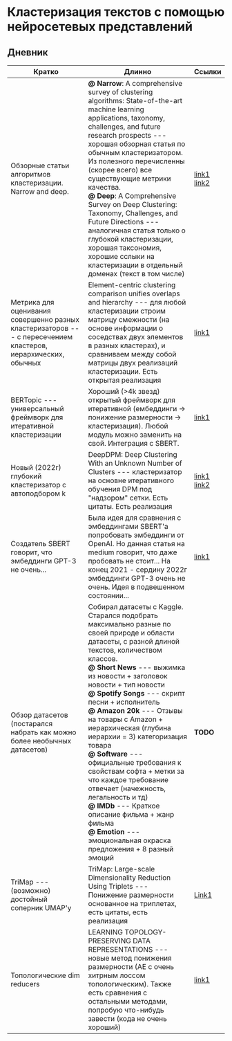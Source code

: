 # Кластеризация текстов с помощью нейросетевых представлений

## Дневник

| Кратко | Длинно | Ссылки |
|--------|--------|--------|
|Обзорные статьи алгоритмов кластеризации. Narrow and deep.| **@ Narrow**: A comprehensive survey of clustering algorithms: State-of-the-art machine learning applications, taxonomy, challenges, and future research prospects --- хорошая обзорная статья по обычным кластеризатором. Из полезного перечисленны (скорее всего) все существующие метрики качества. <br/> **@ Deep**: A Comprehensive Survey on Deep Clustering: Taxonomy, Challenges, and Future Directions --- аналогичная статья только о глубокой кластеризации, хорошая таксономия, хорошие сслыки на кластеризации в отдельный доменах (текст в том числе)| [link1](https://www.sciencedirect.com/science/article/abs/pii/S095219762200046X?via%3Dihub) <br/> [link2](https://arxiv.org/abs/2206.07579)|
| Метрика для оценивания совершенно разных кластеризаторов --- с пересечением кластеров, иерархических, обычных| Element-centric clustering comparison unifies overlaps and hierarchy --- для любой кластеризации строим матрицу смежности (на основе информации о соседствах двух элементов в разных кластерах), и сравниваем между собой матрицы двух реализаций кластеризации. Есть открытая реализация |  [link1](https://arxiv.org/pdf/1706.06136.pdf) |
| BERTopic --- универсальный фреймворк для итеративной кластеризации | Хороший (>4k звезд) открытый фреймворк для итеративной (ембеддинги -> понижение размерности -> кластеризация). Любой модуль можно заменить на свой. Интеграция с SBERT. | [link1](https://github.com/MaartenGr/BERTopic) |
| Новый (2022г) глубокий кластеризатор с автоподбором k | DeepDPM: Deep Clustering With an Unknown Number of Clusters --- кластеризатор на основне итеративного обучения DPM под "надзором" сетки. Есть цитаты. Есть реализация | [link1](https://arxiv.org/abs/2203.14309) <br/> [link2](https://arxiv.org/abs/2203.14309) |
| Создатель SBERT говорит, что эмбеддинги GPT-3 не очень... | Была идея для сравнения с эмбеддингами SBERT'a попробовать эмбеддинги от OpenAI. Но данная статья на medium говорит, что даже пробовать не стоит... На конец 2021 - сердину 2022г эмбеддинги GPT-3 очень не очень. Идея в подвешенном состоянии... | [link1](https://medium.com/@nils_reimers/openai-gpt-3-text-embeddings-really-a-new-state-of-the-art-in-dense-text-embeddings-6571fe3ec9d9) |
| Обзор датасетов (постарался набрать как можно более необычных датасетов) | Собирал датасеты с Kaggle. Старался подобрать максимально разные по своей природе и области датасеты, с разной длиной текстов, количеством классов. <br/> **@ Short News** --- выжимка из новости + заголовок новости + тип новости <br/> **@ Spotify Songs** --- скрипт песни + исполнитель <br/> **@ Amazon 20k** --- Отзывы на товары с Amazon + иерархическая (глубина иерархии = 3) категоризация товара <br/> **@ Software** --- официальные требования к свойствам софта + метки за что каждое требование отвечает (начежность, легальность и тд) <br/> **@ IMDb** --- Краткое описание фильма + жанр фильма <br/> **@ Emotion** --- эмоциональная окраска предложения + 8 разный эмоций |  **TODO** |
| TriMap --- (возможно) достойный соперник UMAP'у | TriMap: Large-scale Dimensionality Reduction Using Triplets ---  Понижение размерности основанное на триплетах, есть цитаты, есть реализация | [Link1](https://github.com/eamid/trimap) |
| Топологические dim reducers | LEARNING TOPOLOGY-PRESERVING DATA REPRESENTATIONS --- новые метод понижения размерности (АЕ с очень хитрным лоссом топологическим). Также есть сравнения с остальными методами, попробую что-нибудь завести (кода не очень хороший) | [link1](https://arxiv.org/pdf/2302.00136.pdf) |


